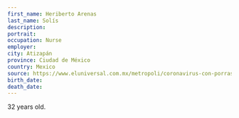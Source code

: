 ```yaml
---
first_name: Heriberto Arenas
last_name: Solís	
description: 
portrait: 
occupation: Nurse
employer: 
city: Atizapán
province: Ciudad de México
country: Mexico
source: https://www.eluniversal.com.mx/metropoli/coronavirus-con-porras-y-aplausos-enfermeros-despiden-companero-muerto-por-posible-covid
birth_date: 
death_date: 
---
```


32 years old.